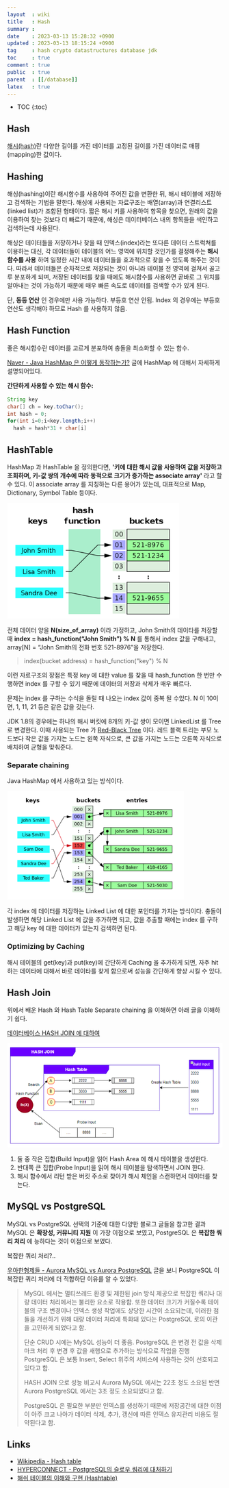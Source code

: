 ```yaml
---
layout  : wiki
title   : Hash
summary : 
date    : 2023-03-13 15:28:32 +0900
updated : 2023-03-13 18:15:24 +0900
tag     : hash crypto datastructures database jdk
toc     : true
comment : true
public  : true
parent  : [[/database]]
latex   : true
---
```

* TOC
{:toc}

## Hash

[해시(hash)](http://wiki.hash.kr/index.php/%ED%95%B4%EC%8B%9C)란 다양한 길이를 가진 데이터를 고정된 길이를 가진 데이터로 매핑(mapping)한 값이다.

## Hashing

해싱(hashing)이란 해시함수를 사용하여 주어진 값을 변환한 뒤, 해시 테이블에 저장하고 검색하는 기법을 말한다. 해싱에 사용되는 자료구조는 배열(array)과 연결리스트(linked list)가 조합된 형태이다. 짧은 해시 키를 사용하여 항목을 찾으면, 원래의 값을 이용하여 찾는 것보다 더 빠르기 때문에, 해싱은 데이터베이스 내의 항목들을 색인하고 검색하는데 사용된다.

해싱은 데이터들을 저장하거나 찾을 때 인덱스(index)라는 또다른 데이터 스트럭쳐를 이용하는 대신, 각 데이터들이 테이블의 어느 영역에 위치할 것인가를 결정해주는 __해시함수를 사용__ 하여 일정한 시간 내에 데이터들을 효과적으로 찾을 수 있도록 해주는 것이다. 따라서 데이터들은 순차적으로 저장되는 것이 아니라 테이블 전 영역에 걸쳐서 골고루 분포하게 되며, 저장된 데이터를 찾을 때에도 해시함수를 사용하면 곧바로 그 위치를 알아내는 것이 가능하기 때문에 매우 빠른 속도로 데이터를 검색할 수가 있게 된다.

단, __동등 연산__ 인 경우에만 사용 가능하다. 부등호 연산 안됨. Index 의 경우에는 부등호 연산도 생각해야 하므로 Hash 를 사용하지 않음.

## Hash Function

좋은 해시함수란 데이터를 고르게 분포하여 충돌을 최소화할 수 있는 함수.

[Naver - Java HashMap 은 어떻게 동작하는가?](https://d2.naver.com/helloworld/831311) 글에 HashMap 에 대해서 자세하게 설명되어있다.

__간단하게 사용할 수 있는 해시 함수:__
```java
String key
char[] ch = key.toChar();
int hash = 0;
for(int i=0;i<key.length;i++)
  hash = hash*31 + char[i]
```

## HashTable

HashMap 과 HashTable 을 정의한다면, __'키에 대한 해시 값을 사용하여 값을 저장하고 조회하며, 키-값 쌍의 개수에 따라 동적으로 크기가 증가하는 associate array'__ 라고 할 수 있다. 이 associate array 를 지칭하는 다른 용어가 있는데, 대표적으로 Map, Dictionary, Symbol Table 등이다.

![](/resource/wiki/datastrcutures-hash/hash-table.png)

전체 데이터 양을 __N(size_of_array)__ 이라 가정하고, John Smith의 데이타를 저장할때 __index = hash_function(“John Smith”) % N__  를 통해서 index 값을 구해내고, array[N] = “John Smith의 전화 번호 521-8976”을 저장한다.

> index(bucket address) = hash_function("key") % N

이런 자료구조의 장점은 특정 key 에 대한 value 를 찾을 때 hash_function 한 번만 수행하면 index 를 구할 수 있기 때문에 데이터의 저장과 삭제가 매우 빠르다.

문제는 index 를 구하는 수식을 돌릴 때 나오는 index 값이 중복 될 수있다. N 이 10이면, 1, 11, 21 등은 같은 값을 갖는다.

JDK 1.8의 경우에는 하나의 해시 버킷에 8개의 키-값 쌍이 모이면 LinkedList 를 Tree 로 변경한다. 이때 사용되는 Tree 가 [Red-Black Tree](https://ko.wikipedia.org/wiki/%EB%A0%88%EB%93%9C-%EB%B8%94%EB%9E%99_%ED%8A%B8%EB%A6%AC) 이다. 레드 블랙 트리는 부모 노드보다 작은 값을 가지는 노드는 왼쪽 자식으로, 큰 값을 가지는 노드는 오른쪽 자식으로 배치하여 균형을 맞춰준다.

### Separate chaining

Java HashMap 에서 사용하고 있는 방식이다. 

![](/resource/wiki/datastrcutures-hash/separate-chaining.png)

각 index 에 데이터를 저장하는 Linked List 에 대한 포인터를 가지는 방식이다. 충돌이 발생하면 해당 Linked List 에 값을 추가하면 되고, 값을 추출할 때에는 index 를 구하고 해당 key 에 대한 데이터가 있는지 검색하면 된다.

### Optimizing by Caching

해시 테이블의 get(key)과 put(key)에 간단하게 Caching 을 추가하게 되면, 자주 hit 하는 데이타에 대해서 바로 데이타를 찾게 함으로써 성능을 간단하게 향상 시킬 수 있다.

## Hash Join

위에서 배운 Hash 와 Hash Table Separate chaining 을 이해하면 아래 글을 이해하기 쉽다.

[데이터베이스 HASH JOIN 에 대하여](https://coding-factory.tistory.com/758) 

![](/resource/wiki/datastrcutures-hash/hash-join.png)

1. 둘 중 작은 집합(Build Input)을 읽어 Hash Area 에 해시 테이블을 생성한다.
2. 반대쪽 큰 집합(Probe Input)을 읽어 해시 테이블을 탐색하면서 JOIN 한다.
3. 해시 함수에서 리턴 받은 버킷 주소로 찾아가 해시 체인을 스캔하면서 데이터를 찾는다.

## MySQL vs PostgreSQL

MySQL vs PostgreSQL 선택의 기준에 대한 다양한 블로그 글들을 참고한 결과 MySQL 은 __확장성, 커뮤니티 지원__ 이 가장 이점으로 보였고, PostgreSQL 은 __복잡한 쿼리 처리__ 에 능하다는 것이 이점으로 보였다.

복잡한 쿼리 처리?..

[우아한형제들 - Aurora MySQL vs Aurora PostgreSQL](https://techblog.woowahan.com/6550/) 글을 보니 PostgreSQL 이 복잡한 쿼리 처리에 더 적합하단 이유를 알 수 있었다.

> MySQL 에서는 멀티쓰레드 환경 및 제한된 join 방식 제공으로 복잡한 쿼리나 대량 데이터 처리에서는 불리한 요소로 작용함. 또한 데이터 크기가 커질수록 테이블의 구조 변경이나 인덱스 생성 작업에도 상당한 시간이 소요되는데, 이러한 점들을 개선하기 위해 대량 데이터 처리에 특화돼 있다는 PostgreSQL 로의 이관을 고민하게 되었다고 함.
> 
> 단순 CRUD 시에는 MySQL 성능이 더 좋음. PostgreSQL 은 변경 전 값을 삭제마크 처리 후 변경 후 값을 새행으로 추가하는 방식으로 작업을 진행 PostgreSQL 은 보통 Insert, Select 위주의 서비스에 사용하는 것이 선호되고 있다고 함.
> 
> HASH JOIN 으로 성능 비교시 Aurora MySQL 에서는 22초 정도 소요된 반면 Aurora PostgreSQL 에서는 3초 정도 소요되었다고 함.
> 
> PostgreSQL 은 필요한 부분만 인덱스를 생성하기 때문에 저장공간에 대한 이점이 아주 크고 나아가 데이터 삭제, 추가, 갱신에 따른 인덱스 유지관리 비용도 절약된다고 함.

## Links

- [Wikipedia - Hash table](https://en.wikipedia.org/wiki/Hash_table)
- [HYPERCONNECT - PostgreSQL의 슬로우 쿼리에 대처하기](https://hyperconnect.github.io/2020/08/31/improve-slow-query.html)
- [해쉬 테이블의 이해와 구현 (Hashtable)](https://bcho.tistory.com/1072)